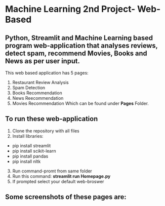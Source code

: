# Machine Learning 2nd Project- Web-Based

## Python, Streamlit and Machine Learning based program web-application that analyses reviews, detect spam, recommend Movies, Books and News as per user input.
This web based application has 5 pages:
1. Restaurant Review Analysis
2. Spam Detection
3. Books Recommendation
4. News Reecommendation
5. Movies Recommendation
Which can be found under **Pages** Folder.
## To run these web-application
1. Clone the repository with all files
2. Install libraries:
  - pip install streamlit
  - pip install scikit-learn
  - pip install pandas
  - pip install nltk
3. Run command-promt from same folder
4. Run this command: **streamlit run Homepage.py**
5. If prompted select your default web-broswer

## Some screenshots of these pages are:


